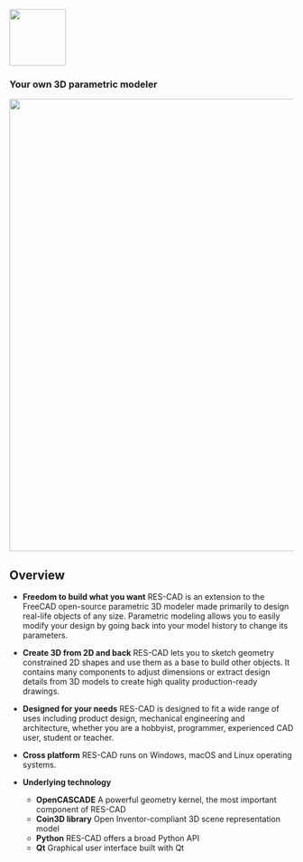 <a href="https://RES-CAD.org"><img src="https://resindia.co.in/img/logo.webp" height="100px" width="100px"></a>

### Your own 3D parametric modeler

<img src="https://user-images.githubusercontent.com/1828501/174066870-1692005b-f8d7-43fb-a289-6d2f07f73d7f.png" width="800"/>

Overview
--------

* **Freedom to build what you want**  RES-CAD is an extension to the FreeCAD open-source parametric 3D modeler made primarily to design real-life objects of any size. Parametric modeling allows you to easily modify your design by going back into your model history to change its parameters. 

* **Create 3D from 2D and back** RES-CAD lets you to sketch geometry constrained 2D shapes and use them as a base to build other objects. It contains many components to adjust dimensions or extract design details from 3D models to create high quality production-ready drawings.

* **Designed for your needs** RES-CAD is designed to fit a wide range of uses including product design, mechanical engineering and architecture, whether you are a hobbyist, programmer, experienced CAD user, student or teacher.

* **Cross platform** RES-CAD runs on Windows, macOS and Linux operating systems.

* **Underlying technology**
    * **OpenCASCADE** A powerful geometry kernel, the most important component of RES-CAD
    * **Coin3D library** Open Inventor-compliant 3D scene representation model
    * **Python** RES-CAD offers a broad Python API
    * **Qt** Graphical user interface built with Qt
